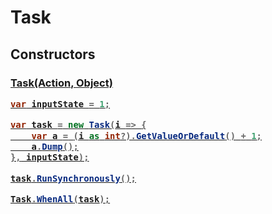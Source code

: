 # Task

## Constructors

### [Task(Action<Object>, Object)](https://docs.microsoft.com/en-us/dotnet/api/system.threading.tasks.task.-ctor)

```csharp
var inputState = 1;

var task = new Task(i => {
	var a = (i as int?).GetValueOrDefault() + 1;
	a.Dump();
}, inputState);

task.RunSynchronously();

Task.WhenAll(task);
```
